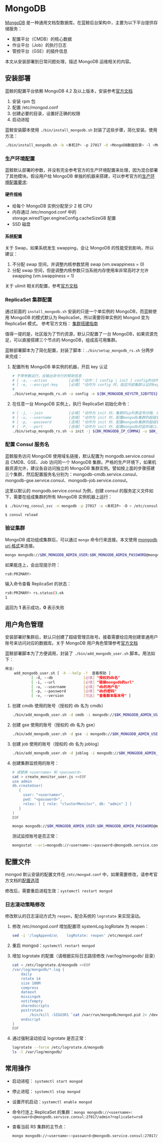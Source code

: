 # MongoDB

[MongoDB](https://www.mongodb.com/) 是一种通用文档型数据库。在蓝鲸后台架构中，主要为以下平台提供存储服务：

- 配置平台（CMDB）的核心数据
- 作业平台（Job）的执行日志
- 管控平台（GSE）的插件信息

本文从安装部署到日常问题处理，描述 MongoDB 运维相关的内容。

## 安装部署

蓝鲸的配置平台依赖 MongoDB 4.2 及以上版本，安装参考[官方文档](https://docs.mongodb.com/manual/tutorial/install-mongodb-on-red-hat/) 

1. 安装 rpm 包
2. 配置 /etc/mongod.conf 
3. 创建必要的目录，设置好正确的权限
4. 启动进程

蓝鲸安装脚本使用 `./bin/install_mongodb.sh` 封装了这些步骤，简化安装。使用方法：

```bash
./bin/install_mongodb.sh -b <本机IP> -p 27017 -d <MongoDB数据目录> -l <MongoDB日志目录> 
```

### 生产环境配置

蓝鲸默认部署的参数，并没有完全参考官方的生产环境配置来处理，因为混合部署了其他模块。假设用户给 MongoDB 单独的机器来搭建，可以参考官方的[生产环境配置要求](https://docs.mongodb.com/manual/administration/production-notes/):

#### 硬件规格

- 给每个 MongoDB 实例分配至少 2 核 CPU
- 内存通过 /etc/mongod.conf 中的 storage.wiredTiger.engineConfig.cacheSizeGB 配置
- SSD 磁盘

#### 系统配置

关于 Swap，如果系统发生 swapping，会让 MongoDB 的性能受到影响，所以建议：

1. 不分配 swap 空间，并调整内核参数禁用 swap (vm.swappiness = 0)
2. 分配 swap 空间，但是调整内核参数只当系统内存使用率非常高时才允许 swapping (vm.swappiness = 1)

关于 ulimit 相关的配置，参考[官方文档](https://docs.mongodb.com/manual/reference/ulimit/)

### ReplicaSet 集群配置

通过前面的 `install_mongodb.sh` 安装的只是一个单实例的 MongoDB，而蓝鲸使用 MongoDB 的模式默认为 ReplicaSet，所以需要将单实例的 Mongod 变为 ReplicaSet 模式。
参考官方文档： [集群搭建指南](https://docs.mongodb.com/v4.2/administration/replica-set-deployment/)

值得一提的是，社区版为了节约资源，默认只配置了一台 MongoDB，如果资源充足，可以直接搭建三个节点的 MongoDB，组成高可用集群。

蓝鲸部署脚本为了简化配置，封装了脚本：`./bin/setup_mongodb_rs.sh` 分两步来完成：

1. 配置所有 MongoDB 单实例的机器，开启 key 认证

    ```bash
    # 不带参数运行，会输出命令行的帮助信息
    # [ -a, --action          [必填] "动作：[ config | init ] config的动作需要在多台mongodb实例上。init的动作只在任选一台上操作。 ]
    # [ -e, --encrypt-key     [必填] "动作为 config 时，指定内部集群认证的key，长度为6~1024的base64字符集的字符串" ]
    # 
    ./bin/setup_mongodb_rs.sh -a config -e ${BK_MONGODB_KEYSTR_32BYTES}
    ```

2. 在任意一台 MongoDB 实例上，执行 ReplicaSet 初始化命令：

    ```bash
    # [ -j, --join            [必填] "动作为 init 时，集群的ip列表逗号分隔，奇数（3，5，7）个" ]
    # [ -u, --username        [选填] "动作为 init 时，配置mongodb集群的超级管理员用户名。]
    # [ -p, --password        [选填] "动作为 init 时，配置mongodb集群的超级管理员密码。]
    # [ -P, --port            [选填] "动作为 init 时，配置mongodb的监听端口，默认为27017。]
    ./bin/setup_mongodb_rs.sh -a init -j ${BK_MONGODB_IP_COMMA} -u $BK_MONGODB_ADMIN_USER -p $BK_MONGODB_ADMIN_PASSWORD -P 27017
    ```

### 配置 Consul 服务名

蓝鲸服务访问 MongoDB 使用域名链接，默认配置为 mongodb.service.consul 且 CMDB、GSE、Job 访问同一个 MongoDB 集群。严格的生产环境下，如果机器资源允许，建议各自访问独立的 MongoDB 集群实例。譬如按上面的步骤搭建三个集群，然后配置服务名分别为：mongodb-cmdb.service.consul、mongodb-gse.service.consul、mongodb-job.service.consul。

这里以默认的 mongodb.service.consul 为例，创建 consul 的服务定义文件如下，需要在组成集群的所有 MongoDB 实例机器上运行：

```bash
$ ./bin/reg_consul_svc -n mongodb -p 27017 -a <本机IP> -D > /etc/consul.d/service/mongodb.json

$ consul reload
```

### 验证集群

MongoDB 成功组成集群后，可以通过 `mongo` 命令行来连接。本文使用 [mongodb uri 格式](https://docs.mongodb.com/manual/reference/connection-string/)来连接。

```bash
mongo mongodb://$BK_MONGODB_ADMIN_USER:$BK_MONGODB_ADMIN_PASSWORD@mongodb.service.consul:27017/?replicaSet=rs0
```

如果能连上，会出现提示符：

```bash
rs0:PRIMARY>
```

输入命令查看 ReplicaSet 的状态：

```bash
rs0:PRIMARY> rs.status().ok
1
```

返回为 **1** 表示成功，**0** 表示失败

## 用户角色管理

安装部署好集群后，默认只创建了超级管理员账号。接着需要给应用创建普通用户账号来访问对应的数据库。关于 MongoDB 用户角色管理参考[官方文档](https://docs.mongodb.com/manual/tutorial/manage-users-and-roles/)

蓝鲸部署脚本为了方便调用，封装了 `./bin/add_mongodb_user.sh` 脚本。用法如下：

```bash
用法: 
    add_mongodb_user.sh [ -h --help -?  查看帮助 ]
            [ -d, --db              [必填] "授权的db名"
            [ -i, --url             [必填] "链接mongodb的url"
            [ -u, --username        [必填] "db的用户名"
            [ -p, --password        [必填] "db的密码"
            [ -v, --version         [可选] "查看脚本版本号" ]
```

1. 创建 cmdb 使用的账号（授权的 db 名为 cmdb）

    ```bash
    ./bin/add_mongodb_user.sh -d cmdb -i mongodb://$BK_MONGODB_ADMIN_USER:$BK_MONGODB_ADMIN_PASSWORD@mongodb.service.consul:27017/admin?replicaSet=rs0 -u <cmdb的访问用户名> -p <cmdb的访问密码>
    ```

2. 创建 gse 使用的账号（授权的 db 名为 gse）

    ```bash
    ./bin/add_mongodb_user.sh -d gse -i mongodb://$BK_MONGODB_ADMIN_USER:$BK_MONGODB_ADMIN_PASSWORD@mongodb.service.consul:27017/admin?replicaSet=rs0 -u <gse的访问用户名> -p <gse的访问密码>
    ```

3. 创建 job 使用的账号（授权的 db 名为 joblog）

    ```bash
    ./bin/add_mongodb_user.sh -d joblog -i mongodb://$BK_MONGODB_ADMIN_USER:$BK_MONGODB_ADMIN_PASSWORD@mongodb.service.consul:27017/admin?replicaSet=rs0 -u <job的访问用户名> -p <job的访问密码>
    ```

4. 创建集群监控用的账号：

    ```bash
    # 请替换 <username> 和 <password>
    cat > create_monitor_user.js <<EOF
    use admin
    db.createUser(
       {
         user: "<username>",
         pwd: "<password>",
         roles: [ { role: "clusterMonitor", db: "admin" } ]
       }
    )
    EOF

    mongo mongodb://$BK_MONGODB_ADMIN_USER:$BK_MONGODB_ADMIN_PASSWORD@mongodb.service.consul:27017/admin?replicaSet=rs0 < create_monitor_user.js
    ```

    测试监控账号是否正常：
    
    ```bash
    mongostat --uri=mongodb://<username>:<password>@mongodb.service.consul:27017/admin
    ```

## 配置文件

mongod 默认安装的配置文件在 `/etc/mongod.conf` 中，如果需要修改，请参考官方文档的[配置选项](https://Vdocs.mongodb.com/v4.2/reference/configuration-options/)

修改后，需要重启进程生效：`systemctl restart mongod`

### 日志滚动策略修改

修改默认的日志滚动方式为 `reopen`，配合系统的 `logrotate` 来实现滚动。

1. 修改 /etc/mongod.conf 增加配置项 systemLog.logRotate 为 reopen：

    ```bash
    sed -i '/logAppend/a\    logRotate: reopen' /etc/mongod.conf
    ```

2. 重启 mongod：`systemctl restart mongod`
3. 增加 logrotate 的配置（请根据实际日志路径修改 /var/log/mongodb/ 目录）

    ```bash
    cat > /etc/logrotate.d/mongodb <<EOF 
    /var/log/mongodb/*.log {
        daily
        rotate 14
        size 100M
        compress
        dateext
        missingok
        notifempty
        sharedscripts
        postrotate
            /bin/kill -SIGUSR1 `cat /var/run/mongodb/mongod.pid 2> /dev/null` 2> /dev/null || true
        endscript
    }
    EOF
    ```

4. 通过强制滚动验证 logrotate 是否正常：

    ```bash
    logrotate --force /etc/logrotate.d/mongodb
    ls -l /var/log/mongodb/ 
    ```

## 常用操作

* 启动进程： `systemctl start mongod`
* 停止进程： `systemctl stop mongod`
* 设置开机启动：`systemctl enable mongod`
* 命令行连上 ReplicaSet 的集群：`mongo mongodb://<username>:<password>@mongodb.service.consul:27017/admin?replicaSet=rs0`
* 查看当前 RS 集群的主节点：

    ```bash
    mongo mongodb://<username>:<password>@mongodb.service.consul:27017/admin?replicaSet=rs0 --eval 'rs.status().members.find(r=>r.state===1).name'
    ```